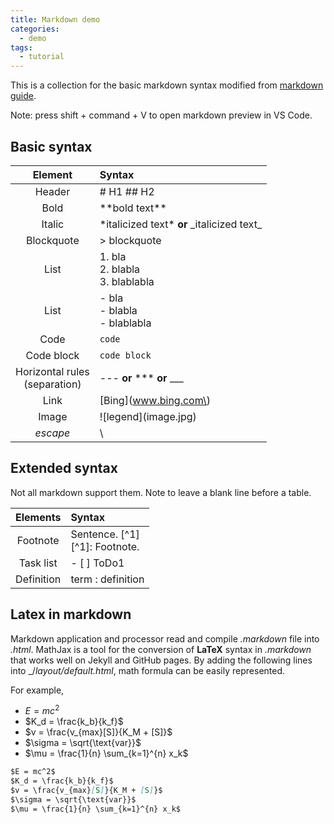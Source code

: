 ```yaml
---
title: Markdown demo
categories:
  - demo
tags:
  - tutorial
---
```


This is a collection for the basic markdown syntax modified from [markdown guide](https://www.markdownguide.org/cheat-sheet/).

Note: press shift + command + V to open markdown preview in VS Code.

## Basic syntax

| Element | Syntax |
| :-----------: | :----------- |
| Header | \# H1 \#\# H2 |
| Bold | \*\*bold text\*\* |
| Italic | \*italicized text\* **or** \_italicized text\_
| Blockquote | > blockquote |
| List | 1. bla <br/> 2. blabla <br/> 3. blablabla |
| List | - bla <br/> - blabla <br/> - blablabla |
| Code | `code` |
| Code block | ``` code block ``` |
| Horizontal rules <br/> (separation) | --- **or** \*\*\* **or** ___|
| Link | \[Bing\]\(www.bing.com\) |
| Image | \!\[legend\]\(image.jpg\) |
| _escape_ | \ |

## Extended syntax

Not all markdown support them. Note to leave a blank line before a table.

| Elements | Syntax |
| :----------: | :---------- |
| Footnote | Sentence. [^1] <br/> [^1]: Footnote. |
| Task list | - [ ] ToDo1 |
| Definition | term : definition |


## Latex in markdown

Markdown application and processor read and compile _.markdown_ file into _.html_. MathJax is a tool for the conversion of **LaTeX** syntax in _.markdown_ that works well on Jekyll and GitHub pages. By adding the following lines into _/_layout/default.html_, math formula can be easily represented.

For example,

- $E = mc^2$
- $K_d = \frac{k_b}{k_f}$
- $v = \frac{v_{max}[S]}{K_M + [S]}$
- $\sigma = \sqrt{\text{var}}$
- $\mu = \frac{1}{n} \sum_{k=1}^{n} x_k$

``` markdown
$E = mc^2$
$K_d = \frac{k_b}{k_f}$
$v = \frac{v_{max}[S]}{K_M + [S]}$
$\sigma = \sqrt{\text{var}}$
$\mu = \frac{1}{n} \sum_{k=1}^{n} x_k$
```